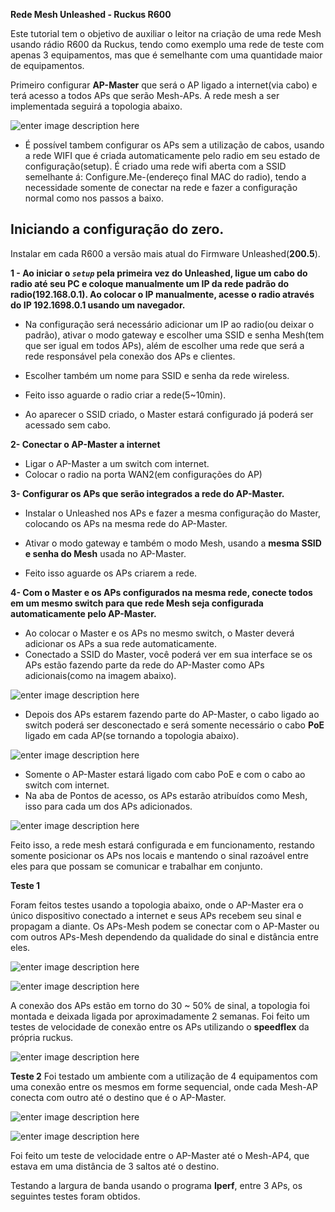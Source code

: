 
**Rede Mesh Unleashed - Ruckus R600**

Este tutorial tem o objetivo de auxiliar o leitor na criação de uma rede Mesh usando rádio R600 da Ruckus, tendo como exemplo uma rede de teste com apenas 3 equipamentos, mas que é semelhante com uma quantidade maior de equipamentos.

Primeiro configurar **AP-Master** que será o AP ligado a internet(via cabo) e terá acesso a todos APs que serão Mesh-APs. A rede mesh a ser implementada seguirá a topologia abaixo.

![enter image description here](https://uploaddeimagens.com.br/images/001/348/122/original/topologia2.png?1522179556)

 - É possível tambem configurar os APs sem a utilização de cabos, usando a rede WIFI que é criada automaticamente pelo radio em seu estado de configuração(setup). É criado uma rede wifi aberta com a SSID semelhante á: Configure.Me-(endereço final MAC do radio), tendo a necessidade somente de conectar na rede e fazer a configuração normal como nos passos a baixo.
 

## **Iniciando a configuração do zero.**

Instalar em cada R600 a versão mais atual do Firmware Unleashed(**200.5**).

**1 - Ao iniciar o *`setup`* pela primeira vez do Unleashed, ligue um cabo do radio até seu PC e coloque manualmente um IP da rede padrão do radio(192.168.0.1). Ao colocar o IP manualmente, acesse o radio através do IP 192.1698.0.1 usando um navegador.**

 - Na configuração será necessário adicionar um IP ao radio(ou deixar o padrão), ativar o modo gateway e escolher uma SSID e senha Mesh(tem que ser igual em todos APs), além de escolher uma rede que será a rede responsável pela conexão dos APs e clientes.
 
 - Escolher também um nome para SSID e senha da rede wireless.
 - Feito isso aguarde o radio criar a rede(5~10min).
 - Ao aparecer o SSID criado, o Master estará configurado já poderá ser acessado sem cabo.


**2- Conectar o AP-Master a internet**

 - Ligar o AP-Master a um switch com internet.
 - Colocar o radio na porta WAN2(em configurações do AP)
 

**3- Configurar os APs que serão integrados a rede do AP-Master.**

 - Instalar o Unleashed nos APs e fazer a mesma configuração do Master, colocando os APs na mesma rede do AP-Master.

 - Ativar o modo gateway e também o modo Mesh, usando a **mesma SSID e senha do Mesh** usada no AP-Master.
 - Feito isso aguarde os APs criarem a rede.



**4- Com o Master e os APs configurados na mesma rede, conecte todos em um mesmo switch para que  rede Mesh seja configurada automaticamente pelo AP-Master.**

 - Ao colocar o Master e os APs no mesmo switch, o Master deverá adicionar os APs a sua rede automaticamente.
 - Conectado a SSID do Master, você poderá ver em sua interface se os APs estão fazendo parte da rede do AP-Master como APs adicionais(como na imagem abaixo).
 
![enter image description here](https://uploaddeimagens.com.br/images/001/345/305/original/1.png?1522015512)

 - Depois dos APs estarem fazendo parte do AP-Master, o cabo ligado ao switch poderá ser desconectado e será somente necessário o cabo **PoE** ligado em cada  AP(se tornando a topologia abaixo).
 
 ![enter image description here](https://uploaddeimagens.com.br/images/001/348/119/original/topologia1.png?1522179539)
 
 - Somente o AP-Master estará ligado com cabo PoE e com o cabo ao switch com internet.
 - Na aba de Pontos de acesso, os APs estarão atribuídos como Mesh, isso para cada um dos APs adicionados.
 
![enter image description here](https://uploaddeimagens.com.br/images/001/347/886/original/4-aps.png?1522172880)

Feito isso, a rede mesh estará configurada e em funcionamento, restando somente posicionar os APs nos locais e mantendo o sinal razoável entre eles para que possam se comunicar e trabalhar em conjunto.



    

**Teste 1**

Foram feitos testes usando a topologia abaixo, onde o AP-Master era o único dispositivo conectado a internet e seus APs recebem seu sinal e propagam a diante. Os APs-Mesh podem se conectar com o AP-Master ou com outros APs-Mesh dependendo da qualidade do sinal e distância entre eles.

![enter image description here](https://uploaddeimagens.com.br/images/001/367/749/original/mesh.png?1523413791)

![enter image description here](https://uploaddeimagens.com.br/images/001/367/758/original/3AP-PRONTO.png?1523414833)

A conexão dos APs estão em torno do 30 ~ 50% de sinal, a topologia foi montada e deixada ligada por aproximadamente 2 semanas. Foi feito um testes de velocidade de conexão entre os APs utilizando o **speedflex** da própria ruckus.

![enter image description here](https://uploaddeimagens.com.br/images/001/367/765/original/3AP-Pronto2.png?1523415377)

**Teste 2**
Foi testado um ambiente com a utilização de 4 equipamentos com uma conexão entre os mesmos em forme sequencial, onde cada Mesh-AP conecta com outro até o destino que é o AP-Master.

![enter image description here](https://uploaddeimagens.com.br/images/001/370/950/original/mesh.png?1523566366)

![enter image description here](https://uploaddeimagens.com.br/images/001/371/054/original/4app.png?1523570894)

Foi feito um teste de velocidade entre o AP-Master até o Mesh-AP4, que estava em uma distância de 3 saltos até o destino.




 
Testando a largura de banda usando o programa **Iperf**, entre 3 APs, os seguintes testes foram obtidos.
